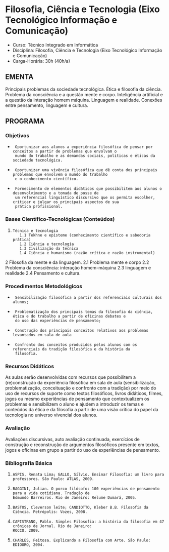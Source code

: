 # Filosofia, Ciência e Tecnologia (Eixo Tecnológico Informação e Comunicação)

* Curso: Técnico Integrado em Informática
* Disciplina: Filosofia, Ciência e Tecnologia (Eixo Tecnológico Informação e Comunicação)
* Carga-Horária: 30h (40h/a)

## EMENTA

Principais problemas da sociedade tecnológica. Ética e filosofia da ciência. Problema da consciência e a questão
mente e corpo. Inteligência artificial e a questão da interação homem máquina. Linguagem e realidade. Conexões
entre pensamento, linguagem e cultura.

## PROGRAMA
### Objetivos

*      Oportunizar aos alunos a experiência filosófica de pensar por conceitos a partir de problemas que envolvam o
       mundo do trabalho e as demandas sociais, politicas e éticas da sociedade tecnológica.
*      Oportunizar uma vivência filosófica que dê conta dos principais problemas que envolvem o mundo do trabalho
       e o conhecimento científico.
*      Fornecimento de elementos didáticos que possibilitem aos alunos o desenvolvimento e a tomada de posse de
       um referencial linguístico discursivo que os permita escolher, criticar e julgar os principais aspectos de sua
       prática profissional.

### Bases Científico-Tecnológicas (Conteúdos)

1.     Técnica e tecnologia
          1.1 Tekhne e episteme (conhecimento científico e sabedoria prática)
          1.2 Ciência e tecnologia
          1.3 Civilização da técnica
          1.4 Ciência e humanismo (razão crítica e razão instrumental)

2      Filosofia da mente e da linguagem.
           2.1 Problema mente e corpo
           2.2 Problema da consciência: interação homem-máquina
           2.3 linguagem e realidade
           2.4 Pensamento e cultura.

### Procedimentos Metodológicos

*      Sensibilização filosófica a partir dos referenciais culturais dos alunos;
*      Problematização dos principais temas da filosofia da ciência, ética e do trabalho a partir de oficinas debates e
       do uso das experiências de pensamento;
*      Construção dos principais conceitos relativos aos problemas levantados em sala de aula
*      Confronto dos conceitos produzidos pelos alunos com os referenciais da tradição filosófica e da história da
       filosofia.

### Recursos Didáticos

As aulas serão desenvolvidas com recursos que possibilitem a (re)construção da experiência filosófica em sala de
aula (sensibilização, problematização, conceituação e confronto com a tradição) por meio do uso de recursos de
suporte como textos filosóficos, livros didáticos, filmes, jogos ou mesmo experiências de pensamento que
contextualizem os problemas e sensibilizem o aluno e ajudem a introduzir os temas e conteúdos da ética e da
filosofia a partir de uma visão crítica do papel da tecnologia no universo vivencial dos alunos.

### Avaliação

Avaliações discursivas, auto avaliação continuada, exercícios de construção e reconstrução de argumentos
filosóficos presente em textos, jogos e oficinas em grupo a partir do uso de experiências de pensamento.

### Bibliografia Básica

1.     ASPIS, Renata Lima; GALLO, Sílvio. Ensinar Filosofia: um livro para professores. São Paulo: ATLAS, 2009.
2.     BAGGINI, Julian. O porco filósofo: 100 experiências de pensamento para a vida cotidiana. Tradução de
       Edmundo Barreiros. Rio de Janeiro: Relume Dumará, 2005.
3.     BASTOS, Cleverson leite; CANDIOTTO, Kleber B.B. Filosofia da Ciência. Petrópolis: Vozes, 2008.
4.     CAPISTRANO, Pablo. Simples Filosofia: a história da filosofia em 47 crônicas de Jornal. Rio de Janeiro:
       ROCCO, 2009.
5.     CHARLES, Feitosa. Explicando a Filosofia com Arte. São Paulo: EDIOURO, 2004.
